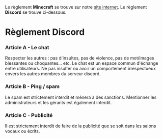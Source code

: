 Le règlement **Minecraft** se trouve sur notre [site internet](<https://skylandsmc.fr/rules>).
Le règlement **Discord** se trouve ci-dessous.

# Règlement Discord

### Article A - Le chat

Respecter les autres : pas d'insultes, pas de violence, pas de mot/images blessantes ou choquantes... etc. Le chat est un espace commun d'échange entre utilisateurs. Ne pas insulter ou avoir un comportement irrespectueux envers les autres membres du serveur discord.

### Article B - Ping / spam

Le spam est strictement interdit et mènera à des sanctions. Mentionner les administrateurs et les gérants est également interdit.

### Article C - Publicité

Il est strictement interdit de faire de la publicité que se soit dans les salons vocaux ou écrits.

